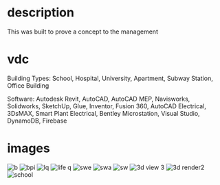 # description
This was built to prove a concept to the management

# vdc

Building Types:
School, Hospital, University, Apartment, Subway Station, Office Building

Software:
Autodesk Revit, AutoCAD, AutoCAD MEP, Navisworks, Solidworks, SketchUp, Glue, Inventor, Fusion 360, AutoCAD Electrical, 3DsMAX, Smart Plant Electrical, Bentley Microstation, Visual Studio, DynamoDB, Firebase

# images

![b](https://user-images.githubusercontent.com/43278778/51629642-24e15700-1f16-11e9-9112-98c32c7767fe.jpg)
![bpi](https://user-images.githubusercontent.com/43278778/51629652-2c086500-1f16-11e9-9875-983272e24044.jpg)
![lq](https://user-images.githubusercontent.com/43278778/51629665-30348280-1f16-11e9-8c3d-063ce199043f.jpg)
![life q](https://user-images.githubusercontent.com/43278778/51629691-3fb3cb80-1f16-11e9-8f96-085cb41f110a.jpg)
![swe](https://user-images.githubusercontent.com/43278778/51629695-43475280-1f16-11e9-9c95-f49c72afdbf7.jpg)
![swa](https://user-images.githubusercontent.com/43278778/51629703-46dad980-1f16-11e9-8b43-6dd9edb9efa6.jpg)
![sw](https://user-images.githubusercontent.com/43278778/51629708-48a49d00-1f16-11e9-8461-52fdb7ae0947.jpg)
![3d view 3](https://user-images.githubusercontent.com/43278778/51629960-e4360d80-1f16-11e9-9b32-802f34b20c6b.jpg)
![3d render2](https://user-images.githubusercontent.com/43278778/51630030-12b3e880-1f17-11e9-898d-f944cc8e6830.jpg)
![school](https://user-images.githubusercontent.com/43278778/51634278-ddf95e80-1f21-11e9-8e83-83f207b95602.jpg)
